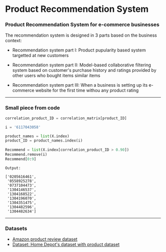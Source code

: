 # Product Recommendation System

### Product Recommendation System for e-commerce businesses

The recommendation system is designed in 3 parts based on the business context:

- Recommendation system part I: Product pupularity based system targetted at new customers

- Recommendation system part II: Model-based collaborative filtering system based on customer's purchase history and ratings provided by other users who bought items similar items

- Recommendation system part III: When a business is setting up its e-commerce website for the first time withou any product rating
___
### Small piece from code

```py
correlation_product_ID = correlation_matrix[product_ID]

i = '6117043058'

product_names = list(X.index)
product_ID = product_names.index(i)
     
Recommend = list(X.index[correlation_product_ID > 0.90])
Recommend.remove(i)
Recommend[0:9]
```
```
Output: 

['0205616461',
 '0558925278',
 '0737104473',
 '1304146537',
 '1304168522',
 '1304196070',
 '1304351475',
 '1304482596',
 '1304482634']
```
___
### Datasets
- [Amazon product review dataset](https://www.kaggle.com/skillsmuggler/amazon-ratings)
- [Dataset: Home Depot's dataset with product dataset](https://www.kaggle.com/c/home-depot-product-search-relevance/data?select=product_descriptions.csv.zip)
